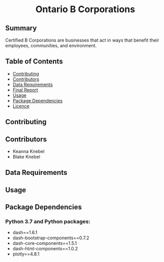 <div align="center">

# Ontario B Corporations

</div>

## Summary

Certified B Corporations are businesses that act in ways that benefit their employees, communities, and environment.

## Table of Contents
- [Contributing](https://github.com/Keanna-K/b_corps/blob/master/Contributing.md)
- [Contributors](#Contributors)
- [Data Requirements](#data-requirements)
- [Final Report](#Final-Report)
- [Usage](#usage)
- [Package Dependencies](#package-dependencies)
- [Licence](https://github.com/Keanna-K/b_corps/blob/master/LICENSE)

## Contributing

## Contributors

* Keanna Knebel
* Blake Knebel

## Data Requirements

## Usage

## Package Dependencies

### Python 3.7 and Python packages:

- dash==1.6.1
- dash-bootstrap-components==0.7.2
- dash-core-components==1.5.1
- dash-html-components==1.0.2
- plotly==4.8.1
